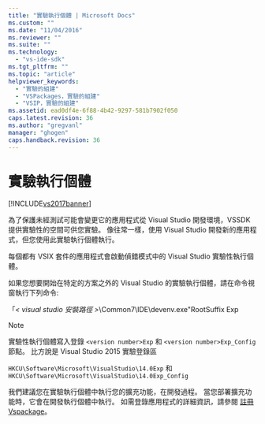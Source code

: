 ```yaml
---
title: "實驗執行個體 | Microsoft Docs"
ms.custom: ""
ms.date: "11/04/2016"
ms.reviewer: ""
ms.suite: ""
ms.technology: 
  - "vs-ide-sdk"
ms.tgt_pltfrm: ""
ms.topic: "article"
helpviewer_keywords: 
  - "實驗的組建"
  - "VSPackages，實驗的組建"
  - "VSIP，實驗的組建"
ms.assetid: ead0df4e-6f88-4b42-9297-581b7902f050
caps.latest.revision: 36
ms.author: "gregvanl"
manager: "ghogen"
caps.handback.revision: 36
---
```

# 實驗執行個體
[!INCLUDE[vs2017banner](../code-quality/includes/vs2017banner.md)]

為了保護未經測試可能會變更它的應用程式從 Visual Studio 開發環境，VSSDK 提供實驗性的空間可供您實驗。 像往常一樣，使用 Visual Studio 開發新的應用程式，但您使用此實驗執行個體執行。  
  
 每個都有 VSIX 套件的應用程式會啟動偵錯模式中的 Visual Studio 實驗性執行個體。  
  
 如果您想要開始在特定的方案之外的 Visual Studio 的實驗執行個體，請在命令視窗執行下列命令:  
  
 「*\< visual studio 安裝路徑 \>*\\Common7\\IDE\\devenv.exe"RootSuffix Exp  
  
> [!NOTE]
>  實驗性執行個體寫入登錄 `<version number>Exp` 和 `<version number>Exp_Config` 節點。 比方說是 Visual Studio 2015 實驗登錄區  
>   
>  `HKCU\Software\Microsoft\VisualStudio\14.0Exp` 和 `HKCU\Software\Microsoft\VisualStudio\14.0Exp_Config`  
  
 我們建議您在實驗執行個體中執行您的擴充功能，在開發過程。 當您部署擴充功能時，它會在開發執行個體中執行。 如需登錄應用程式的詳細資訊，請參閱 [註冊 Vspackage](../extensibility/internals/registering-vspackages.md)。